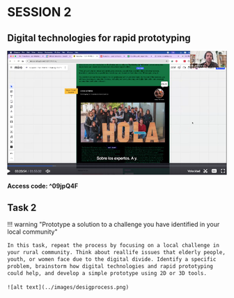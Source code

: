 # SESSION 2

## Digital technologies for rapid prototyping

[![Session 2 - 04/03/2025](../../images/video02.png)](https://iaac.zoom.us/rec/share/rWXhFsakFmU9W6Iy5Ft2uGT75DO5gSviriTopTyOUc2YJolABMVJ_9-4ZiyWiGRJ.YG6Dymbh3B6uURS9?startTime=1741090143000)

**Access code: ^09jpQ4F**



## Task 2 

!!! warning "Prototype a solution to a challenge you have identified in your local community"

    In this task, repeat the process by focusing on a local challenge in your rural community. Think about reallife issues that elderly people, youth, or women face due to the digital divide. Identify a specific problem, brainstorm how digital technologies and rapid prototyping could help, and develop a simple prototype using 2D or 3D tools.
    
    ![alt text](../images/desigprocess.png)

